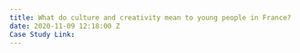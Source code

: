 ```yaml
---
title: What do culture and creativity mean to young people in France?
date: 2020-11-09 12:18:00 Z
Case Study Link: 
---
```


